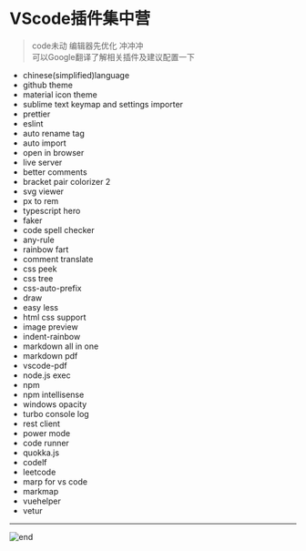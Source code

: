 
# **VScode插件集中营**
>code未动 编辑器先优化 冲冲冲  
>可以Google翻译了解相关插件及建议配置一下  
* chinese(simplified)language
* github theme
* material icon theme
* sublime text keymap and settings importer
* prettier
* eslint
* auto rename tag
* auto import
* open in browser
* live server
* better comments
* bracket pair colorizer 2
* svg viewer
* px to rem
* typescript hero
* faker
* code spell checker
* any-rule
* rainbow fart
* comment translate
* css peek
* css tree
* css-auto-prefix
* draw
* easy less
* html css support
* image preview
* indent-rainbow
* markdown all in one
* markdown pdf
* vscode-pdf
* node.js exec
* npm
* npm intellisense
* windows opacity
* turbo console log
* rest client
* power mode
* code runner
* quokka.js
* codelf
* leetcode
* marp for vs code
* markmap
* vuehelper
* vetur

------
![end](https://gitee.com/techpang/img_emoji_libs/raw/master/img_bed/markdown_images/end.jpg '富婆加我吧不想努力了')
